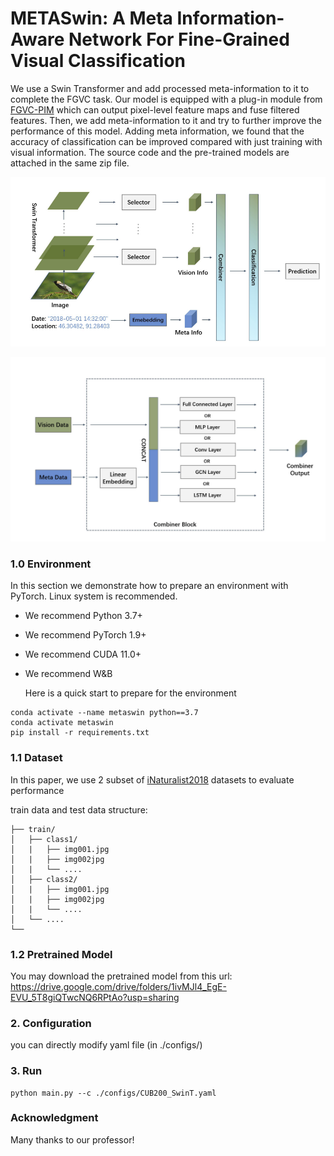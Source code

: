 # METASwin: A Meta Information-Aware Network For Fine-Grained Visual Classification

We use a Swin Transformer and add processed meta-information to it to complete the FGVC task. Our model is equipped with a plug-in module from [FGVC-PIM](https://github.com/chou141253/FGVC-PIM) which can output pixel-level feature maps and fuse filtered features. Then, we add meta-information to it and try to further improve the performance of this model. Adding meta information, we found that the accuracy of classification can be improved compared with just training with visual information. The source code and the pre-trained models are attached in the same zip file.

![Image 17](./main_structure.png)

![002](./combiner_structure.png)

### 1.0 Environment

In this section we demonstrate how to prepare an environment with PyTorch.  Linux system is recommended.

- We recommend Python 3.7+

- We recommend PyTorch 1.9+

- We recommend CUDA 11.0+

- We recommend W&B

  Here is a quick start to prepare for the environment

```
conda activate --name metaswin python==3.7
conda activate metaswin
pip install -r requirements.txt
```

### 1.1 Dataset

In this paper, we use 2 subset of [iNaturalist2018](https://github.com/visipedia/inat_comp/tree/master/2018) datasets to evaluate performance

train data and test data structure:
```
├── train/
│   ├── class1/
│   |   ├── img001.jpg
│   |   ├── img002jpg
│   |   └── ....
│   ├── class2/
│   |   ├── img001.jpg
│   |   ├── img002jpg
│   |   └── ....
│   └── ....
└──
```
### 1.2 Pretrained Model

You may download the pretrained model from this url: https://drive.google.com/drive/folders/1ivMJl4_EgE-EVU_5T8giQTwcNQ6RPtAo?usp=sharing

### 2. Configuration

you can directly modify yaml file (in ./configs/)

### 3. Run
```
python main.py --c ./configs/CUB200_SwinT.yaml
```

### Acknowledgment

Many thanks to our professor!











